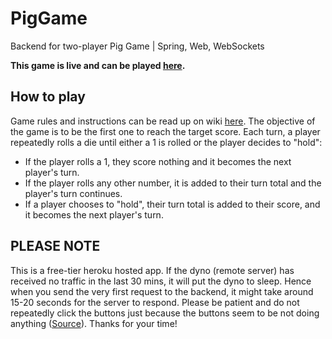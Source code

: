 # PigGame
Backend for two-player Pig Game | Spring, Web, WebSockets

**This game is live and can be played [here](https://rgbk21.github.io/Pig_Game/index.html).**

## How to play
Game rules and instructions can be read up on wiki [here](https://en.wikipedia.org/wiki/Pig_(dice_game)). 
The objective of the game is to be the first one to reach the target score.
Each turn, a player repeatedly rolls a die until either a 1 is rolled or the player decides to "hold":

* If the player rolls a 1, they score nothing and it becomes the next player's turn.
* If the player rolls any other number, it is added to their turn total and the player's turn continues.
* If a player chooses to "hold", their turn total is added to their score, and it becomes the next player's turn.

## PLEASE NOTE
This is a free-tier heroku hosted app. If the dyno (remote server) has received no traffic in the last 30 mins, it will put the dyno to sleep. Hence when you send the very first request to the backend, it might take around 15-20 seconds for the server to respond. Please be patient and do not repeatedly click the buttons just because the buttons seem to be not doing anything ([Source](https://devcenter.heroku.com/articles/free-dyno-hours)). Thanks for your time!
